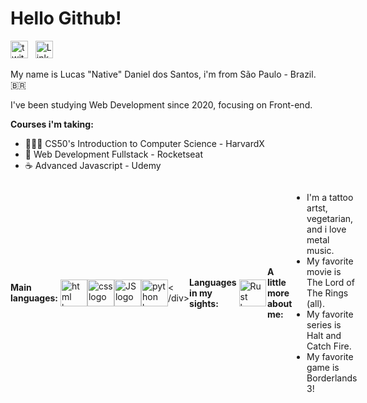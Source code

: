 # Hello Github!
<p  align="left"><a  href="https://twitter.com/LucasDanielSan" target="_blank"><img  src="https://svgshare.com/i/UBK.svg"  alt="twitter logo"  height="28"  width="28"></a>  &nbsp <a  href="https://www.linkedin.com/in/lucasnative/" target="_blank"><img  src="https://svgshare.com/i/U9b.svg"  alt="Linkedin logo"  width="28"  height="28" ></a></p>
My name is Lucas "Native" Daniel dos Santos, i'm from São Paulo - Brazil.  🇧🇷

I've been studying Web Development since 2020, focusing on Front-end.

**Courses i'm taking:**

* 👨🏽‍💻 CS50's Introduction to Computer Science - HarvardX
* 🚀 Web Development Fullstack - Rocketseat
* ☕ Advanced Javascript - Udemy

<div style="display: flex; align-items: center;" > <p><strong>Main languages:</strong></p>&nbsp
<a href="https://www.w3schools.com/html/default.asp" target="_black"><img src="https://svgshare.com/i/UsU.svg" alt="html logo" height="43" width="43"/></a>
<a href="https://www.w3schools.com/css/default.asp" target="_black"><img src="https://svgshare.com/i/UsW.svg" alt="css logo" height="43" width="43"/></a>
<a href="https://www.w3schools.com/js/default.asp" target="_black"><img src="https://svgshare.com/i/Usy.svg" alt="JS logo" height="43" width="43"/></a>
<a href="https://www.w3schools.com/python/default.asp" target="_black"><img src="https://svgshare.com/i/Ut0.svg" alt="python logo" height="43" width="43"/></a><
 /div>
 
<div style="display: flex; align-items: center;" > <p> <strong>Languages ​​in my sights:</strong> </p>&nbsp <a href="https://www.rust-lang.org/" target="_black"><img src="https://svgshare.com/i/Urj.svg" alt="Rust logo" height="43" width="43" style="margin-right: 2.4px;"/></a></div>


 **A little more about me:**
 * I'm a tattoo artst, vegetarian, and i love metal music.
 * My favorite movie is The Lord of The Rings (all).
 * My favorite series is Halt and Catch Fire.
 * My favorite game is Borderlands 3!
                                       

